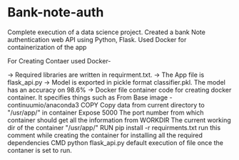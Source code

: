 # Bank-note-auth
Complete execution of a data science project. Created a bank Note authentication web API using Python, Flask. Used Docker for containerization of the app

For Creating Contaer used Docker-

-> Required libraries are written in requirment.txt.
-> The App file is flask_api.py
-> Model is exported in pickle format classifier.pkl. The model has an accuracy on 98.6%
-> Docker file container code for creating docker container. It specifies things such as
      From  Base image - continuumio/anaconda3
      COPY Copy data from current directory to "/usr/app/" in container
      Expose 5000 The port number from which container should get all the information from
      WORKDIR The current working dir of the container "/usr/app/"
      RUN pip install -r requirments.txt run this comment while creating the container for installing all the required dependencies
      CMD python flask_api.py default execution of file once the contaner is set to run.
   
